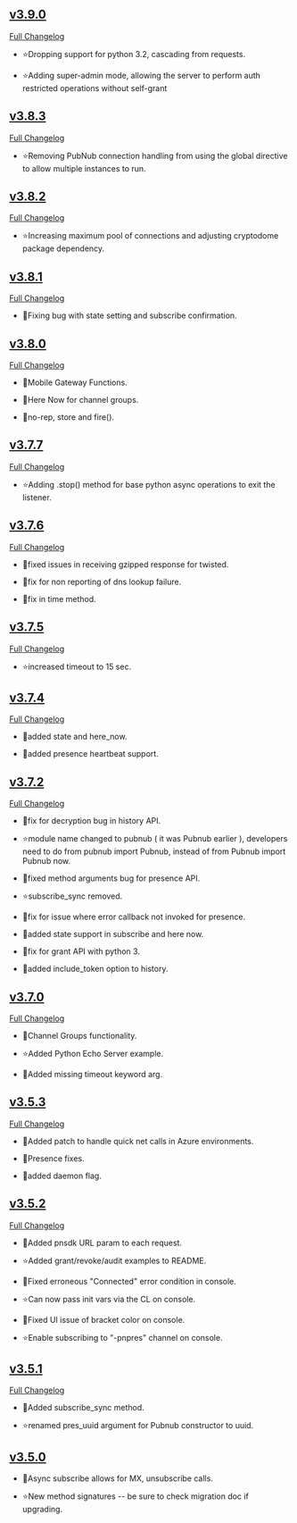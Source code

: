 
## [v3.9.0](https://github.com/pubnub/python/tree/v3.9.0)


  [Full Changelog](https://github.com/pubnub/python/compare/v3.8.3...v3.9.0)


- ⭐Dropping support for python 3.2, cascading from requests.



- ⭐Adding super-admin mode, allowing the server to perform auth restricted operations without self-grant



## [v3.8.3](https://github.com/pubnub/python/tree/v3.8.3)


  [Full Changelog](https://github.com/pubnub/python/compare/v3.8.2...v3.8.3)


- ⭐Removing PubNub connection handling from using the global directive to allow multiple instances to run.



## [v3.8.2](https://github.com/pubnub/python/tree/v3.8.2)


  [Full Changelog](https://github.com/pubnub/python/compare/v3.8.1...v3.8.2)


- ⭐Increasing maximum pool of connections and adjusting cryptodome package dependency.



## [v3.8.1](https://github.com/pubnub/python/tree/v3.8.1)


  [Full Changelog](https://github.com/pubnub/python/compare/v3.8.0...v3.8.1)



- 🐛Fixing bug with state setting and subscribe confirmation.


## [v3.8.0](https://github.com/pubnub/python/tree/v3.8.0)


  [Full Changelog](https://github.com/pubnub/python/compare/v3.7.7...v3.8.0)

- 🌟Mobile Gateway Functions.



- 🌟Here Now for channel groups.



- 🌟no-rep, store and fire().




## [v3.7.7](https://github.com/pubnub/python/tree/v3.7.7)


  [Full Changelog](https://github.com/pubnub/python/compare/v3.7.6...v3.7.7)


- ⭐Adding .stop() method for base python async operations to exit the listener.



## [v3.7.6](https://github.com/pubnub/python/tree/v3.7.6)


  [Full Changelog](https://github.com/pubnub/python/compare/v3.7.5...v3.7.6)



- 🐛fixed issues in receiving gzipped response for twisted.



- 🐛fix for non reporting of dns lookup failure.



- 🐛fix in time method.


## [v3.7.5](https://github.com/pubnub/python/tree/v3.7.5)


  [Full Changelog](https://github.com/pubnub/python/compare/v3.7.4...v3.7.5)


- ⭐increased timeout to 15 sec.



## [v3.7.4](https://github.com/pubnub/python/tree/v3.7.4)


  [Full Changelog](https://github.com/pubnub/python/compare/v3.7.2...v3.7.4)



- 🐛added state and here_now.

- 🌟added presence heartbeat support.




## [v3.7.2](https://github.com/pubnub/python/tree/v3.7.2)


  [Full Changelog](https://github.com/pubnub/python/compare/v3.7.0...v3.7.2)



- 🐛fix for decryption bug in history API.


- ⭐module name changed to pubnub ( it was Pubnub earlier ), developers need to do from pubnub import Pubnub, instead of from Pubnub import Pubnub now.




- 🐛fixed method arguments bug for presence API.


- ⭐subscribe_sync removed.




- 🐛fix for issue where error callback not invoked for presence.

- 🌟added state support in subscribe and here now.





- 🐛fix for grant API with python 3.

- 🌟added include_token option to history.




## [v3.7.0](https://github.com/pubnub/python/tree/v3.7.0)


  [Full Changelog](https://github.com/pubnub/python/compare/v3.5.3...v3.7.0)

- 🌟Channel Groups functionality.




- ⭐Added Python Echo Server example.




- 🐛Added missing timeout keyword arg.


## [v3.5.3](https://github.com/pubnub/python/tree/v3.5.3)


  [Full Changelog](https://github.com/pubnub/python/compare/v3.5.2...v3.5.3)



- 🐛Added patch to handle quick net calls in Azure environments.



- 🐛Presence fixes.



- 🐛added daemon flag.


## [v3.5.2](https://github.com/pubnub/python/tree/v3.5.2)


  [Full Changelog](https://github.com/pubnub/python/compare/v3.5.1...v3.5.2)

- 🌟Added pnsdk URL param to each request.




- ⭐Added grant/revoke/audit examples to README.




- 🐛Fixed erroneous "Connected" error condition in console.


- ⭐Can now pass init vars via the CL on console.




- 🐛Fixed UI issue of bracket color on console.


- ⭐Enable subscribing to "-pnpres" channel on console.



## [v3.5.1](https://github.com/pubnub/python/tree/v3.5.1)


  [Full Changelog](https://github.com/pubnub/python/compare/v3.5.0...v3.5.1)

- 🌟Added subscribe_sync method.




- ⭐renamed pres_uuid argument for Pubnub constructor to uuid.



## [v3.5.0](https://github.com/pubnub/python/tree/v3.5.0)



- 🌟Async subscribe allows for MX, unsubscribe calls.




- ⭐New method signatures -- be sure to check migration doc if upgrading.


